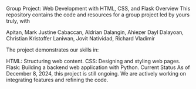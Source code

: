 Group Project: Web Development with HTML, CSS, and Flask
Overview
This repository contains the code and resources for a group project led by yours truly, with

Apitan, Mark Justine
Cabaccan, Aldrian
Dalangin, Ahiezer Dayl
Dalayoan, Christian Kristoffer
Laniwan, Jovit
Natividad, Richard Vladimir

The project demonstrates our skills in:

HTML: Structuring web content.
CSS: Designing and styling web pages.
Flask: Building a backend web application with Python.
Current Status
As of December 8, 2024, this project is still ongoing. We are actively working on integrating features and refining the code.
